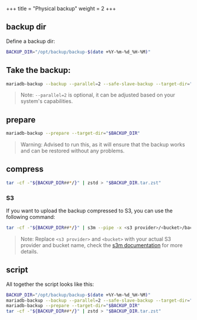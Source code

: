 +++
title = "Physical backup"
weight = 2
+++

## backup dir

Define a backup dir:

```sh
BACKUP_DIR="/opt/backup/backup-$(date +%Y-%m-%d_%H-%M)"
```

## Take the backup:

```sh
mariadb-backup --backup --parallel=2 --safe-slave-backup --target-dir="$BACKUP_DIR"
```

> Note: `--parallel=2` is optional, it can be adjusted based on your system's capabilities.

## prepare

```sh
mariadb-backup --prepare --target-dir="$BACKUP_DIR"
```

> Warning: Advised to run this, as it will ensure that the backup works and can be restored without any problems.

## compress

```sh
tar -cf -"${BACKUP_DIR##*/}" | zstd > "$BACKUP_DIR.tar.zst"
```

### S3

If you want to upload the backup compressed to S3, you can use the following command:

```sh
tar -cf -"${BACKUP_DIR##*/}" | s3m --pipe -x <s3 provider>/<bucket>/backup.tar
```

> Note: Replace `<s3 provider>` and `<bucket>` with your actual S3 provider and bucket name, check the [s3m documentation](https://s3m.stream/stream.html#x-compression) for more details.

## script

All together the script looks like this:

```sh
BACKUP_DIR="/opt/backup/backup-$(date +%Y-%m-%d_%H-%M)"
mariadb-backup --backup --parallel=2 --safe-slave-backup --target-dir="$BACKUP_DIR"
mariadb-backup --prepare --target-dir="$BACKUP_DIR"
tar -cf -"${BACKUP_DIR##*/}" | zstd > "$BACKUP_DIR.tar.zst"
```
